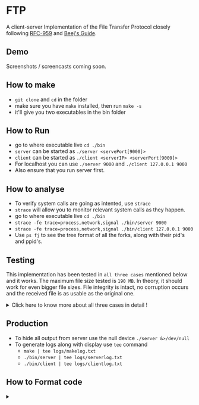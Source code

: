 # FTP

A client-server Implementation of the File Transfer Protocol closely following [RFC-959](https://tools.ietf.org/html/rfc959) and [Beej's Guide](https://beej.us/guide/bgnet/html/multi/index.html).

## Demo

Screenshots / screencasts coming soon.

## How to make

- `git clone` and `cd` in the folder
- make sure you have `make` installed, then run `make -s`
- it'll give you two executables in the bin folder

## How to Run

- go to where executable live `cd ./bin`
- `server` can be started as `./server <servePort[9000]>`
- `client` can be started as `./client <serverIP> <serverPort[9000]>`
- For localhost you can use `./server 9000` and `./client 127.0.0.1 9000`
- Also ensure that you run server first.

## How to analyse

- To verify system calls are going as intented, use `strace`
- `strace` will allow you to monitor relevant system calls as they happen.
- go to where executable live `cd ./bin`
- `strace -fe trace=process,network,signal ./bin/server 9000`
- `strace -fe trace=process,network,signal ./bin/client 127.0.0.1 9000`
- Use `ps fj` to see the tree format of all the forks, along with their pid's and ppid's.


## Testing

This implementation has been tested in `all three cases` mentioned below and it works.
The maximum file size tested is `190 MB`. In theory, it should work for even bigger file sizes. File integrity is intact, no corruption occurs and the received file is as usable as the original one.

<details> <summary> Click here to know more about all three cases in detail !  </summary>

### Localhost

- Both client and server are on same machine.
- Use `127.0.0.1` or `localhost` as Server IP

### LAN

- Both system are on Local Network
- use localIPs like `192.168.0.9`. You must know server's local IP for this.

### Internet

- Both systems wants to transfer files over internet.
- Internet Testing has been done with VM instances for below 2 scenarios.
  - `Scenario 1` : Server and client are both on different VMs. Both have static IP.
  - `scenario 2` : Server is on VM with static IP. Client is my machine (behind a router).
  - VM-1 on Google cloud `ssh jatin@ftp-tester-1` : acts as server
  - VM-2 on Google cloud `ssh jatin@ftp-tester-2` : acts as client
- Ensure that server has `static IP`. The easiest way to know if a machine has a `static internet IP` is :
  - Run the server program on the machine you wish to test for static IP
  - From any other machine `telnet <machineInternetIP> <portOnWhichServerIsRUnning=9000>`
  - To obtain a machine's internet IP, use `curl ifconfig.me`
  - It should ideally establish connection, because FTP is based on the telnet protocol. If however, it says `No route to Host`, then it means the machine is behind a router and NAT is your enemy.
- Things to keep in mind while creating your VMs for testing -
  - First, create some `VM instances` on google cloud. Make sure you have free credits.
  - Server needs to have a static IP. In your project, go to `VPC network` > `External IP addresses` and reserve static IP address for your machines.
  - On google cloud, all ports are blocked by default. But our ftp-server should be allowed to use ports freely. So we have to add two `Firewall rules` to allow `ingress and egress traffic` on `all ports` on `all protocols` accessible by `all IPs` i.e. `0.0.0.0/0`
  - Setup ssh login. Then login using `ssh <username>@<external-IP>`
  - If you don't want to remember external IP's you can also add custom hostnames and resolve them in your `/etc/hosts` file
  - Then `clone` the project, `make` it, and run
  - To connect to server, client needs to know server's `static internet ip`. That's a pre-requisite.

</details>

## Production

- To hide all output from server use the null device `./server &>/dev/null`
- To generate logs along with display use `tee` command
  - `make | tee logs/makelog.txt`
  - `./bin/server | tee logs/serverlog.txt`
  - `./bin/client | tee logs/clientlog.txt`




## How to Format code
<details>
<summary> </summary>

- a `chromium` based, `opinionated` `.clang-format` file is present in project root.
- This has been used for all the formatting in this project.
- Set your IDE format settings to file.
- For VS Code, add these in your `setting.json`
  ```json
  "C_Cpp.clang_format_path": "/usr/bin/clang-format-3.8",
  "C_Cpp.clang_format_style": "file",
  "C_Cpp.clang_format_fallbackStyle": "Chromium",
  ```
- Build your own formatter file [here](https://zed0.co.uk/clang-format-configurator/)
- Know more about unified formatting across IDE's [here](https://xiaoyuliu.github.io/2018/03/30/20180330-clang-format/)

</details>
